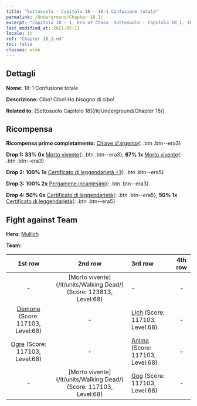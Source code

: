 ```yaml
---
title: "Sottosuolo - Capitolo 18 - 18-1 Confusione totale"
permalink: /Underground/Chapter 18_1/
excerpt: "Capitolo 18 - 1. Era of Chaos  Sottosuolo - Capitolo 18_1. 18-1 Confusione totale"
last_modified_at: 2021-05-11
locale: it
ref: "Chapter 18_1.md"
toc: false
classes: wide
---
```


## Dettagli

 **Nome:** 18-1 Confusione totale

 **Descrizione:** Cibo! Cibo! Ho bisogno di cibo!

 **Related to:** [Sottosuolo Capitolo 18](/it/Underground/Chapter 18/)

## Ricompensa

 **Ricompensa primo completamento:** [Chiave d'argento](/ItemsIT/con_693/){: .btn .btn--era3}

 **Drop 1:** **33% 0x** [Morto vivente](/ItemsIT/unt_209/){: .btn .btn--era3}, **67% 1x** [Morto vivente](/ItemsIT/unt_209/){: .btn .btn--era3}

 **Drop 2:** **100% 1x** [Certificato di leggendarietà +1](/ItemsIT/mat_74/){: .btn .btn--era5}

 **Drop 3:** **100% 2x** [Pergamene incantesimi](/ItemsIT/con_694/){: .btn .btn--era3}

 **Drop 4:** **50% 0x** [Certificato di leggendarietà](/ItemsIT/mat_67/){: .btn .btn--era5}, **50% 1x** [Certificato di leggendarietà](/ItemsIT/mat_67/){: .btn .btn--era5}


## Fight against Team
 **Hero:** [Mullich](/it/heroes/Mullich/)

 **Team:**


  | 1st row | 2nd row | 3rd row | 4th row |
  |:----:|:----:|:----|:----:|
  | - | [Morto vivente](/it/units/Walking Dead/) (Score: 123813, Level:68)  | - | - |
  | [Demone](/it/units/Demon/) (Score: 117103, Level:68)  | - | [Lich](/it/units/Lich/) (Score: 117103, Level:68)  | - |
  | [Ogre](/it/units/Ogre/) (Score: 117103, Level:68)  | - | [Anima](/it/units/Wight/) (Score: 117103, Level:68)  | - |
  | - | [Morto vivente](/it/units/Walking Dead/) (Score: 117103, Level:68)  | [Gog](/it/units/Gog/) (Score: 117103, Level:68)  | - |


